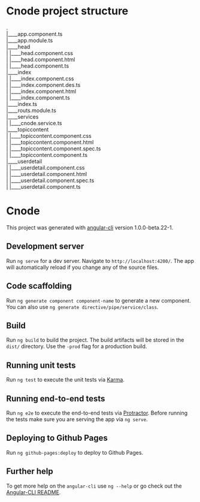 # Cnode project structure
.<br>
|____app.component.ts<br>
|____app.module.ts<br>
|____head<br>
| |____head.component.css<br>
| |____head.component.html<br>
| |____head.component.ts<br>
|____index<br>
| |____index.component.css<br>
| |____index.component.des.ts<br>
| |____index.component.html<br>
| |____index.component.ts<br>
|____index.ts<br>
|____routs.module.ts<br>
|____services<br>
| |____cnode.service.ts<br>
|____topiccontent<br>
| |____topiccontent.component.css<br>
| |____topiccontent.component.html<br>
| |____topiccontent.component.spec.ts<br>
| |____topiccontent.component.ts<br>
|____userdetail<br>
| |____userdetail.component.css<br>
| |____userdetail.component.html<br>
| |____userdetail.component.spec.ts<br>
| |____userdetail.component.ts<br>

# Cnode

This project was generated with [angular-cli](https://github.com/angular/angular-cli) version 1.0.0-beta.22-1.

## Development server
Run `ng serve` for a dev server. Navigate to `http://localhost:4200/`. The app will automatically reload if you change any of the source files.

## Code scaffolding

Run `ng generate component component-name` to generate a new component. You can also use `ng generate directive/pipe/service/class`.

## Build

Run `ng build` to build the project. The build artifacts will be stored in the `dist/` directory. Use the `-prod` flag for a production build.

## Running unit tests

Run `ng test` to execute the unit tests via [Karma](https://karma-runner.github.io).

## Running end-to-end tests

Run `ng e2e` to execute the end-to-end tests via [Protractor](http://www.protractortest.org/).
Before running the tests make sure you are serving the app via `ng serve`.

## Deploying to Github Pages

Run `ng github-pages:deploy` to deploy to Github Pages.

## Further help

To get more help on the `angular-cli` use `ng --help` or go check out the [Angular-CLI README](https://github.com/angular/angular-cli/blob/master/README.md).
